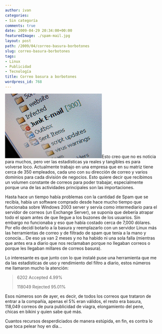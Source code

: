 ```yaml
---
author: ivan
categories:
- Sin categoría
comments: true
date: 2009-04-29 20:34:00+00:00
featuredImage: ./spam-mail.jpg
layout: post
path: /2009/04/correo-basura-borbotones
slug: correo-basura-borbotones
tags:
- Linux
- Publicidad
- Tecnología
title: Correo basura a borbotones
wordpress_id: 768
---
```


[![](./spam-mail.jpg)](https://2.bp.blogspot.com/_T2UWuNJg3dQ/Sfh3yjSp6bI/AAAAAAAABeM/iH2gPNeFNdk/s1600-h/spam-mail.jpg)Esto creo que no es noticia para muchos, pero ver las estadísticas ya reales y tangibles es para volverse loco. Actualmente trabajo en una empresa que en su matriz tiene cerca de 350 empleados, cada uno con su dirección de correo y varios dominios para cada división de negocios. Esto quiere decir que recibimos un volumen constante de correos para poder trabajar, especialmente porque una de las actividades principales son las importaciones.

Hasta hace un tiempo había problemas con la cantidad de Spam que se recibía, había un software comprado desde hace mucho tiempo que funcionaba sobre Windows 2003 server y servía como intermediario para el servidor de correos (un Exchange Server), se suponía que debería atrapar todo el spam antes de que llegue a los buzones de los usuarios. Sin embargo no funcionaba y eso que había costado cerca de 7,000 dólares. Por ello decidí botarlo a la basura y reemplazarlo con un servidor Linux más las herramientas de correo y de filtrado de spam que tenía a la mano y conocía... De eso ya van 2 meses y no ha habido ni una sola falla (mientras que antes era a diario que nos reclamaban porque no llegaban correos o porque les llegaban millares de correos basura).

Lo interesante es que junto con lo que instalé puse una herramienta que me da las estadísticas de uso y rendimiento del filtro a diario, estos números me llamaron mucho la atención:

<blockquote>6202   Accepted                                   4.99%

118049 Rejected 95.01%</blockquote>

Esos números son de ayer, es decir, de todos los correos que trataron de entrar a la compañía, apenas el 5% eran válidos, el resto era basura, 118,049 correos de pura publicidad de viagra, elongamiento del pene, chicas en bikini y quien sabe qué más.

Cuantos recursos desperdiciados de manera estúpida, en fin, es contra lo que toca pelear hoy en día...
